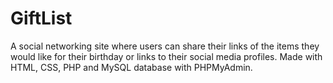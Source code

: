 # GiftList
A social networking site where users can share their links of the items they would like for their birthday or links to their social media profiles. Made with HTML, CSS, PHP and MySQL database with PHPMyAdmin.
